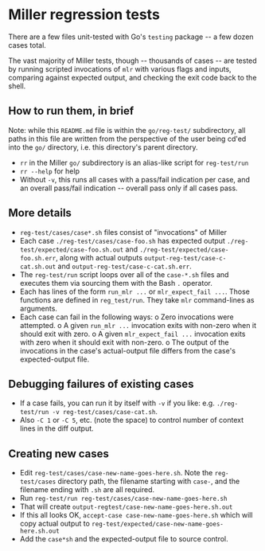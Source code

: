 # Miller regression tests

There are a few files unit-tested with Go's `testing` package -- a few dozen cases total.

The vast majority of Miller tests, though -- thousands of cases -- are tested by running scripted invocations of `mlr` with various flags and inputs, comparing against expected output, and checking the exit code back to the shell.

## How to run them, in brief

Note: while this `README.md` file is within the `go/reg-test/` subdirectory, all paths in this file are written from the perspective of the user being cd'ed into the `go/` directory, i.e. this directory's parent directory.

* `rr` in the Miller `go/` subdirectory is an alias-like script for `reg-test/run`
* `rr --help` for help
* Without `-v`, this runs all cases with a pass/fail indication per case, and an overall pass/fail indication -- overall pass only if all cases pass.

## More details

* `reg-test/cases/case*.sh` files consist of "invocations" of Miller
* Each case `./reg-test/cases/case-foo.sh` has expected output `./reg-test/expected/case-foo.sh.out` and `./reg-test/expected/case-foo.sh.err`, along with actual outputs `output-reg-test/case-c-cat.sh.out` and `output-reg-test/case-c-cat.sh.err`.
* The `reg-test/run` script loops over all of the `case-*.sh` files and executes them via
  sourcing them with the Bash `.` operator.
* Each has lines of the form `run_mlr ...` or `mlr_expect_fail ...`. Those functions are defined in `reg_test/run`. They take `mlr` command-lines as arguments.
* Each case can fail in the following ways:
  o Zero invocations were attempted.
  o A given `run_mlr ...` invocation exits with non-zero when it should exit with zero.
  o A given `mlr_expect_fail ...` invocation exits with zero when it should exit with non-zero.
  o The output of the invocations in the case's actual-output file differs from the case's expected-output file.

## Debugging failures of existing cases

* If a case fails, you can run it by itself with `-v` if you like: e.g. `./reg-test/run -v reg-test/cases/case-cat.sh`.
* Also `-C 1` or `-C 5`, etc. (note the space) to control number of context lines in the diff output.

## Creating new cases

* Edit `reg-test/cases/case-new-name-goes-here.sh`. Note the `reg-test/cases` directory path, the filename starting with `case-`, and the filename ending with `.sh` are all required.
* Run `reg-test/run reg-test/cases/case-new-name-goes-here.sh`
* That will create `output-regtest/case-new-name-goes-here.sh.out`
* If this all looks OK, `accept-case case-new-name-goes-here.sh` which will copy actual output to `reg-test/expected/case-new-name-goes-here.sh.out`
* Add the `case*sh` and the expected-output file to source control.
